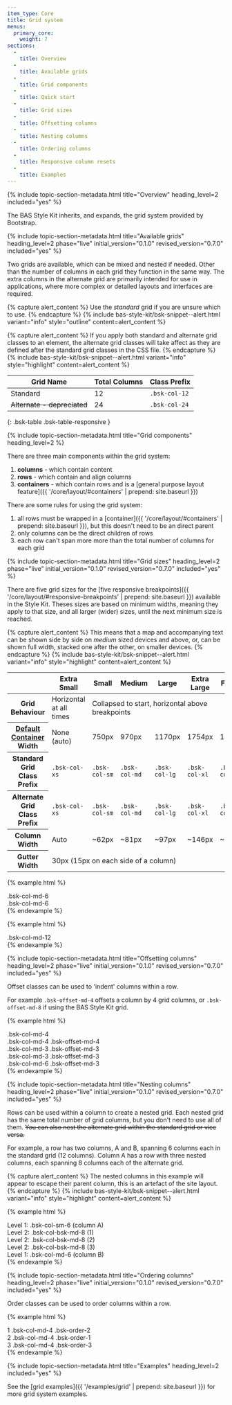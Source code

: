 ```yaml
---
item_type: Core
title: Grid system
menus:
  primary_core:
    weight: 7
sections:
  -
    title: Overview
  -
    title: Available grids
  -
    title: Grid components
  -
    title: Quick start
  -
    title: Grid sizes
  -
    title: Offsetting columns
  -
    title: Nesting columns
  -
    title: Ordering columns
  -
    title: Responsive column resets
  -
    title: Examples
---
```


{% include topic-section-metadata.html
  title="Overview"
  heading_level=2
  included="yes"
%}

The BAS Style Kit inherits, and expands, the grid system provided by Bootstrap.

{% include topic-section-metadata.html
  title="Available grids"
  heading_level=2
  phase="live"
  initial_version="0.1.0"
  revised_version="0.7.0"
  included="yes"
%}

Two grids are available, which can be mixed and nested if needed. Other than the number of columns in each grid they
function in the same way. The extra columns in the alternate grid are primarily intended for use in applications, where
more complex or detailed layouts and interfaces are required.

{% capture alert_content %}
Use the *standard* grid if you are unsure which to use.
{% endcapture %}
{% include bas-style-kit/bsk-snippet--alert.html
  variant="info"
  style="outline"
  content=alert_content
%}

{% capture alert_content %}
If you apply both standard and alternate grid classes to an element, the alternate grid classes will take affect as
they are defined after the standard grid classes in the CSS file.
{% endcapture %}
{% include bas-style-kit/bsk-snippet--alert.html
  variant="info"
  style="highlight"
  content=alert_content
%}

| Grid Name                           | Total Columns | Class Prefix   |
| ----------------------------------- | ------------- | -------------- |
| Standard                            | 12            | `.bsk-col-12`  |
| <s>Alternate - depreciated</s>      | 24            | `.bsk-col-24`  |
{: .bsk-table .bsk-table-responsive }

{% include topic-section-metadata.html
  title="Grid components"
  heading_level=2
%}

There are three main components within the grid system:

1. **columns** - which contain content
2. **rows** - which contain and align columns
3. **containers** - which contain rows and is a
[general purpose layout feature]({{ '/core/layout/#containers' | prepend: site.baseurl }})

There are some rules for using the grid system:

1. all rows must be wrapped in a [container]({{ '/core/layout/#containers' | prepend: site.baseurl }}), but this
doesn't need to be an direct parent
2. only columns can be the direct children of rows
3. each row can't span more more than the total number of columns for each grid

{% include topic-section-metadata.html
  title="Grid sizes"
  heading_level=2
  phase="live"
  initial_version="0.1.0"
  revised_version="0.7.0"
  included="yes"
%}

There are five grid sizes for the
[five responsive breakpoints]({{ '/core/layout/#responsive-breakpoints' | prepend: site.baseurl }}) available in the
Style Kit. Theses sizes are based on minimum widths, meaning they apply to that size, and all larger (wider) sizes,
until the next minimum size is reached.

{% capture alert_content %}
This means that a map and accompanying text can be shown side by side on *medium* sized devices and above, or, can be
shown full width, stacked one after the other, on smaller devices.
{% endcapture %}
{% include bas-style-kit/bsk-snippet--alert.html
  variant="info"
  style="highlight"
  content=alert_content
%}

<table class="bsk-table">
  <thead>
    <tr>
      <th></th>
      <th>Extra Small</th>
      <th>Small</th>
      <th>Medium</th>
      <th>Large</th>
      <th>Extra Large</th>
      <th>Full HD</th>
    </tr>
  </thead>
  <tbody>
    <tr>
      <th>Grid Behaviour</th>
      <td>Horizontal at all times</td>
      <td colspan="5">Collapsed to start, horizontal above breakpoints</td>
    </tr>
    <tr>
      <th><a href="{{ '/core/layout/#default-container' | prepend: site.baseurl }}">Default Container</a> Width</th>
      <td>None (auto)</td>
      <td>750px</td>
      <td>970px</td>
      <td>1170px</td>
      <td>1754px</td>
      <td>1840px</td>
    </tr>
    <tr>
      <th>Standard Grid Class Prefix</th>
      <td><code>.bsk-col-xs</code></td>
      <td><code>.bsk-col-sm</code></td>
      <td><code>.bsk-col-md</code></td>
      <td><code>.bsk-col-lg</code></td>
      <td><code>.bsk-col-xl</code></td>
      <td><code>.bsk-col-fhd</code></td>
    </tr>
    <tr>
      <th>Alternate Grid Class Prefix</th>
      <td><code>.bsk-col-xs</code></td>
      <td><code>.bsk-col-sm</code></td>
      <td><code>.bsk-col-md</code></td>
      <td><code>.bsk-col-lg</code></td>
      <td><code>.bsk-col-xl</code></td>
      <td><code>.bsk-col-fhd</code></td>
    </tr>
    <tr>
      <th>Column Width</th>
      <td>Auto</td>
      <td>~62px</td>
      <td>~81px</td>
      <td>~97px</td>
      <td>~146px</td>
      <td>~153px</td>
    </tr>
    <tr>
      <th>Gutter Width</th>
      <td colspan="6">30px (15px on each side of a column)</td>
    </tr>
  </tbody>
</table>

{% example html %}
<div class="bsk-row">
  <div class="bsk-col-md-6 bsk-docs-content-block">.bsk-col-md-6</div>
  <div class="bsk-col-md-6 bsk-docs-content-block">.bsk-col-md-6</div>
</div>
{% endexample %}

{% example html %}
<div class="bsk-row">
  <div class="bsk-col-md-12 bsk-docs-content-block">.bsk-col-md-12</div>
</div>
{% endexample %}

{% include topic-section-metadata.html
  title="Offsetting columns"
  heading_level=2
  phase="live"
  initial_version="0.1.0"
  revised_version="0.7.0"
  included="yes"
%}

Offset classes can be used to 'indent' columns within a row.

For example `.bsk-offset-md-4` offsets a column by 4 grid columns, or `.bsk-offset-md-8` if using the BAS
Style Kit grid.

{% example html %}
<div class="bsk-row">
  <div class="bsk-col-md-4 bsk-docs-content-block">.bsk-col-md-4</div>
  <div class="bsk-col-md-4 bsk-offset-md-4 bsk-docs-content-block">.bsk-col-md-4 .bsk-offset-md-4</div>
</div>
<div class="bsk-row">
  <div class="bsk-col-md-3 bsk-offset-md-3 bsk-docs-content-block">.bsk-col-md-3 .bsk-offset-md-3</div>
  <div class="bsk-col-md-3 bsk-offset-md-3 bsk-docs-content-block">.bsk-col-md-3 .bsk-offset-md-3</div>
</div>
<div class="bsk-row">
  <div class="bsk-col-md-6 bsk-offset-md-3 bsk-docs-content-block">.bsk-col-md-6 .bsk-offset-md-3</div>
</div>
{% endexample %}

{% include topic-section-metadata.html
  title="Nesting columns"
  heading_level=2
  phase="live"
  initial_version="0.1.0"
  revised_version="0.7.0"
  included="yes"
%}

Rows can be used within a column to create a nested grid. Each nested grid has the same total number of grid columns,
but you don't need to use all of them. <s>You can also nest the alternate grid within the standard grid or vice versa.</s>

For example, a row has two columns, A and B, spanning 6 columns each in the standard grid (12 columns). Column A has a
row with three nested columns, each spanning 8 columns each of the alternate grid.

{% capture alert_content %}
The nested columns in this example will appear to escape their parent column, this is an artefact of the site layout.
{% endcapture %}
{% include bas-style-kit/bsk-snippet--alert.html
  variant="info"
  style="highlight"
  content=alert_content
%}

{% example html %}
<div class="bsk-row">
  <div class="bsk-col-md-6 bsk-docs-content-block">
    Level 1: .bsk-col-sm-6 (column A)
    <div class="bsk-row">
      <div class="bsk-col-bsk-md-8 bsk-docs-content-block">
        Level 2: .bsk-col-bsk-md-8 (1)
      </div>
      <div class="bsk-col-bsk-md-8 bsk-docs-content-block">
        Level 2: .bsk-col-bsk-md-8 (2)
      </div>
      <div class="bsk-col-bsk-md-8 bsk-docs-content-block">
        Level 2: .bsk-col-bsk-md-8 (3)
      </div>
    </div>
  </div>
  <div class="bsk-col-md-6 bsk-docs-content-block">
    Level 1: .bsk-col-md-6 (column B)
  </div>
</div>
{% endexample %}

{% include topic-section-metadata.html
  title="Ordering columns"
  heading_level=2
  phase="live"
  initial_version="0.1.0"
  revised_version="0.7.0"
  included="yes"
%}

Order classes can be used to order columns within a row.

{% example html %}
<div class="bsk-row">
  <div class="bsk-col-md-4 bsk-order-2 bsk-docs-content-block">1 .bsk-col-md-4 .bsk-order-2</div>
  <div class="bsk-col-md-4 bsk-order-1 bsk-docs-content-block">2 .bsk-col-md-4 .bsk-order-1</div>
  <div class="bsk-col-md-4 bsk-order-3 bsk-docs-content-block">3 .bsk-col-md-4 .bsk-order-3</div>
</div>
{% endexample %}

{% include topic-section-metadata.html
  title="Examples"
  heading_level=2
  included="yes"
%}

See the [grid examples]({{ '/examples/grid' | prepend: site.baseurl }}) for more grid system examples.
